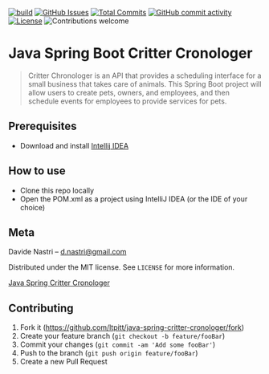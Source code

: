 [![build](https://github.com/ltpitt/java-spring-critter-cronologer/workflows/build/badge.svg)](https://github.com/ltpitt/java-spring-critter-cronologer/actions)
[![GitHub Issues](https://img.shields.io/github/issues-raw/ltpitt/java-spring-critter-cronologer)](https://github.com/ltpitt/java-spring-critter-cronologer/issues)
[![Total Commits](https://img.shields.io/github/last-commit/ltpitt/java-spring-critter-cronologer)](https://github.com/ltpitt/java-spring-critter-cronologer/commits)
[![GitHub commit activity](https://img.shields.io/github/commit-activity/4w/ltpitt/java-spring-critter-cronologer?foo=bar)](https://github.com/ltpitt/java-spring-critter-cronologer/commits)
[![License](https://img.shields.io/badge/license-MIT-blue.svg)](https://github.com/ltpitt/java-spring-critter-cronologer/blob/master/LICENSE)
![Contributions welcome](https://img.shields.io/badge/contributions-welcome-orange.svg)

# Java Spring Boot Critter Cronologer
> Critter Chronologer is an API that provides a scheduling interface for a small business that takes care of animals. This Spring Boot project will allow users to create pets, owners, and employees, and then schedule events for employees to provide services for pets.

## Prerequisites

- Download and install [Intellij IDEA](https://www.jetbrains.com/idea/download)

## How to use

- Clone this repo locally
- Open the POM.xml as a project using IntelliJ IDEA (or the IDE of your choice)

## Meta

Davide Nastri – d.nastri@gmail.com

Distributed under the MIT license. See ``LICENSE`` for more information.

[Java Spring Critter Cronologer](https://github.com/ltpitt/java-spring-critter-cronologer)

## Contributing

1. Fork it (<https://github.com/ltpitt/java-spring-critter-cronologer/fork>)
2. Create your feature branch (`git checkout -b feature/fooBar`)
3. Commit your changes (`git commit -am 'Add some fooBar'`)
4. Push to the branch (`git push origin feature/fooBar`)
5. Create a new Pull Request
